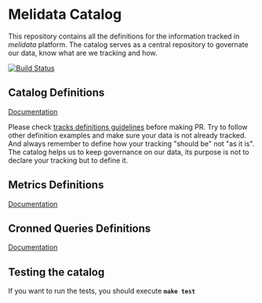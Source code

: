 
# Melidata Catalog

This repository contains all the definitions for the information tracked in *melidata* platform. The catalog serves as a central repository to governate our data, know what are we tracking and how.

[![Build Status](http://216.33.196.24/drone/api/badge/github.com/mercadolibre/melidata-catalog/status.svg?branch=master)](http://drone.melicloud.com/github.com/mercadolibre/melidata-catalog)

## Catalog Definitions

[Documentation](https://github.com/mercadolibre/melidata-catalog/wiki#catalog-definitions)

Please check [tracks definitions guidelines](https://github.com/mercadolibre/melidata-catalog/wiki/Tracking-Style-Guide) before making PR. Try to follow other definition examples and make sure your data is not already tracked.
And always remember to define how your tracking "should be" not "as it is". The catalog helps us to keep governance on our data, its purpose is not to declare your tracking but to define it.

## Metrics Definitions

[Documentation](https://github.com/mercadolibre/melidata-catalog/wiki#metrics-definitions)

## Cronned Queries Definitions

[Documentation](https://github.com/mercadolibre/melidata-all/wiki/Hive-BI-Integration)

## Testing the catalog

If you want to run the tests, you should execute **```make test```**
